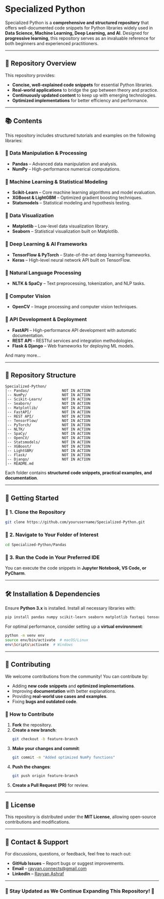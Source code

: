 # Specialized Python

Specialized Python is a **comprehensive and structured repository** that offers well-documented code snippets for Python libraries widely used in **Data Science, Machine Learning, Deep Learning, and AI**. Designed for **progressive learning**, this repository serves as an invaluable reference for both beginners and experienced practitioners.

---

## 📌 Repository Overview

This repository provides:
- **Concise, well-explained code snippets** for essential Python libraries.
- **Real-world applications** to bridge the gap between theory and practice.
- **Continuously updated content** to keep up with emerging technologies.
- **Optimized implementations** for better efficiency and performance.

---

## 📚 Contents

This repository includes structured tutorials and examples on the following libraries:

### 🔹 Data Manipulation & Processing
- **Pandas** – Advanced data manipulation and analysis.
- **NumPy** – High-performance numerical computations.

### 🔹 Machine Learning & Statistical Modeling
- **Scikit-Learn** – Core machine learning algorithms and model evaluation.
- **XGBoost & LightGBM** – Optimized gradient boosting techniques.
- **Statsmodels** – Statistical modeling and hypothesis testing.

### 🔹 Data Visualization
- **Matplotlib** – Low-level data visualization library.
- **Seaborn** – Statistical visualization built on Matplotlib.

### 🔹 Deep Learning & AI Frameworks
- **TensorFlow & PyTorch** – State-of-the-art deep learning frameworks.
- **Keras** – High-level neural network API built on TensorFlow.

### 🔹 Natural Language Processing
- **NLTK & SpaCy** – Text preprocessing, tokenization, and NLP tasks.

### 🔹 Computer Vision
- **OpenCV** – Image processing and computer vision techniques.

### 🔹 API Development & Deployment
- **FastAPI** – High-performance API development with automatic documentation.
- **REST API** – RESTful services and integration methodologies.
- **Flask & Django** – Web frameworks for deploying ML models.

And many more...

---

## 📂 Repository Structure

```
Specialized-Python/
│-- Pandas/               NOT IN ACTION
│-- NumPy/                NOT IN ACTION
│-- Scikit-Learn/         NOT IN ACTION
│-- Seaborn/              NOT IN ACTION
│-- Matplotlib/           NOT IN ACTION
│-- FastAPI/              NOT IN ACTION
│-- REST API/             NOT IN ACTION
│-- TensorFlow/           NOT IN ACTION
│-- PyTorch/              NOT IN ACTION
│-- NLTK/                 NOT IN ACTION
│-- SpaCy/                NOT IN ACTION
│-- OpenCV/               NOT IN ACTION
│-- Statsmodels/          NOT IN ACTION
│-- XGBoost/              NOT IN ACTION
│-- LightGBM/             NOT IN ACTION
│-- Flask/                NOT IN ACTION
│-- Django/               NOT IN ACTION
│-- README.md
```
Each folder contains **structured code snippets, practical examples, and documentation**.

---

## 🚀 Getting Started

### 🔹 1. Clone the Repository
```bash
git clone https://github.com/yourusername/Specialized-Python.git
```

### 🔹 2. Navigate to Your Folder of Interest
```bash
cd Specialized-Python/Pandas
```

### 🔹 3. Run the Code in Your Preferred IDE
You can execute the code snippets in **Jupyter Notebook, VS Code, or PyCharm**.

---

## 🛠 Installation & Dependencies
Ensure **Python 3.x** is installed. Install all necessary libraries with:
```bash
pip install pandas numpy scikit-learn seaborn matplotlib fastapi tensorflow torch nltk spacy opencv-python statsmodels xgboost lightgbm flask django
```
For optimal performance, consider setting up a **virtual environment**:
```bash
python -m venv env
source env/bin/activate  # macOS/Linux
env\Scripts\activate  # Windows
```

---

## 🤝 Contributing
We welcome contributions from the community! You can contribute by:
- Adding **new code snippets** and **optimized implementations**.
- Improving **documentation** with better explanations.
- Providing **real-world use cases and examples**.
- Fixing **bugs and outdated code**.

### 🔹 How to Contribute
1. **Fork** the repository.
2. **Create a new branch**:
   ```bash
   git checkout -b feature-branch
   ```
3. **Make your changes and commit**:
   ```bash
   git commit -m "Added optimized NumPy functions"
   ```
4. **Push the changes**:
   ```bash
   git push origin feature-branch
   ```
5. **Create a Pull Request (PR)** for review.

---

## 📜 License
This repository is distributed under the **MIT License**, allowing open-source contributions and modifications.

---

## 📧 Contact & Support
For discussions, questions, or feedback, feel free to reach out:
- **GitHub Issues** – Report bugs or suggest improvements.
- **Email** – rayyan.connects@gmail.com
- **LinkedIn** – [Rayyan Ashraf](https://www.linkedin.com/in/rayyan-ashraf/)

---

### 🚀 Stay Updated as We Continue Expanding This Repository! 🚀
